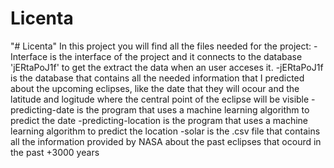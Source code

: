 # Licenta
"# Licenta" 
In this project you will find all the files needed for the project:
-Interface is the interface of the project and it connects to the database 'jERtaPoJ1f' to get the extract the data when an user acceses it.
-jERtaPoJ1f is the database that contains all the needed information that I predicted about the upcoming eclipses, like the date that they will ocour and the latitude and logitude where the central point of the eclipse will be visible
-predicting-date is the program that uses a machine learning algorithm to predict the date
-predicting-location is the program that uses a machine learning algorithm to predict the location
-solar is the .csv file that contains all the information provided by NASA about the past eclipses that ocourd in the past +3000 years
